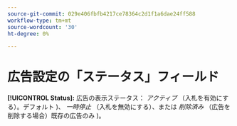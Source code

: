 ```yaml
---
source-git-commit: 029e406fbfb4217ce78364c2d1f1a6dae24ff588
workflow-type: tm+mt
source-wordcount: '30'
ht-degree: 0%

---
```

# 広告設定の「ステータス」フィールド

**[!UICONTROL Status]:** 広告の表示ステータス： *アクティブ* （入札を有効にする）。デフォルト )、 *一時停止* （入札を無効にする）、または *削除済み* （広告を削除する場合）既存の広告のみ )。
